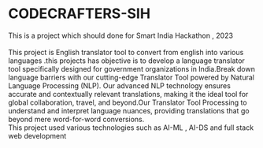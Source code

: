 # CODECRAFTERS-SIH
This is a project which should done for Smart India Hackathon , 2023  
<br>
This project is English translator tool to convert from english into various languages .this projects  has objective is to develop a language translator tool specifically designed for
government organizations in India.Break down language barriers with our cutting-edge Translator Tool powered by Natural Language Processing (NLP). Our advanced NLP technology ensures 
accurate and contextually relevant translations, making it the ideal tool for global collaboration, travel, and beyond.Our Translator Tool Processing to understand and interpret language
nuances, providing translations that go beyond mere word-for-word conversions. 
 <br>This project used  various technologies such as AI-ML , AI-DS and full stack web development 
